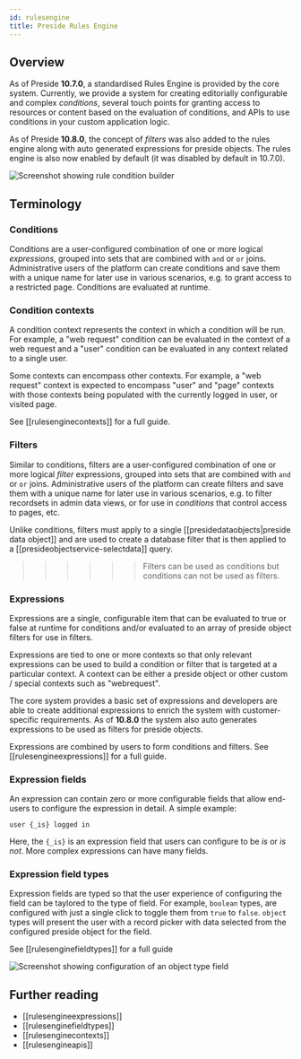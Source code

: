 ```yaml
---
id: rulesengine
title: Preside Rules Engine
---
```


## Overview

As of Preside **10.7.0**, a standardised Rules Engine is provided by the core system. Currently, we provide a system for creating editorially configurable and complex _conditions_, several touch points for granting access to resources or content based on the evaluation of conditions, and APIs to use conditions in your custom application logic.

As of Preside **10.8.0**, the concept of _filters_ was also added to the rules engine along with auto generated expressions for preside objects. The rules engine is also now enabled by default (it was disabled by default in 10.7.0).

![Screenshot showing rule condition builder](images/screenshots/rulesEngineConditionBuilder.jpg)

## Terminology

### Conditions

Conditions are a user-configured combination of one or more logical _expressions_, grouped into sets that are combined with `and` or `or` joins. Administrative users of the platform can create conditions and save them with a unique name for later use in various scenarios, e.g. to grant access to a restricted page. Conditions are evaluated at runtime.

### Condition contexts

A condition context represents the context in which a condition will be run. For example, a "web request" condition can be evaluated in the context of a web request and a "user" condition can be evaluated in any context related to a single user.

Some contexts can encompass other contexts. For example, a "web request" context is expected to encompass "user" and "page" contexts with those contexts being populated with the currently logged in user, or visited page.

See [[rulesenginecontexts]] for a full guide.

### Filters

Similar to conditions, filters are a user-configured combination of one or more logical _filter_ expressions, grouped into sets that are combined with `and` or `or` joins. Administrative users of the platform can create filters and save them with a unique name for later use in various scenarios, e.g. to filter recordsets in admin data views, or for use in _conditions_ that control access to pages, etc.

Unlike conditions, filters must apply to a single [[presidedataobjects|preside data object]] and are used to create a database filter that is then applied to a [[presideobjectservice-selectdata]] query.

>>>>>> Filters can be used as conditions but conditions can not be used as filters.

### Expressions

Expressions are a single, configurable item that can be evaluated to true or false at runtime for conditions and/or evaluated to an array of preside object filters for use in filters.

Expressions are tied to one or more contexts so that only relevant expressions can be used to build a condition or filter that is targeted at a particular context. A context can be either a preside object or other custom / special contexts such as "webrequest".

The core system provides a basic set of expressions and developers are able to create additional expressions to enrich the system with customer-specific requirements. As of **10.8.0** the system also auto generates expressions to be used as filters for preside objects.

Expressions are combined by users to form conditions and filters. See [[rulesengineexpressions]] for a full guide.

### Expression fields

An expression can contain zero or more configurable fields that allow end-users to configure the expression in detail. A simple example:

```
user {_is} logged in
```

Here, the `{_is}` is an expression field that users can configure to be *is* or *is not*. More complex expressions can have many fields.

### Expression field types

Expression fields are typed so that the user experience of configuring the field can be taylored to the type of field. For example, `boolean` types, are configured with just a single click to toggle them from `true` to `false`. `object` types will present the user with a record picker with data selected from the configured preside object for the field.

See [[rulesenginefieldtypes]] for a full guide

![Screenshot showing configuration of an object type field](images/screenshots/rulesEngineObjectFieldConfiguration.jpg)


## Further reading

* [[rulesengineexpressions]]
* [[rulesenginefieldtypes]]
* [[rulesenginecontexts]]
* [[rulesengineapis]]


